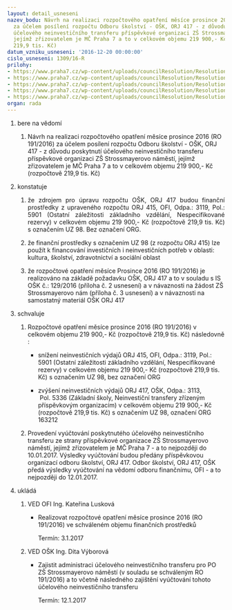 ```yaml
---
layout: detail_usneseni
nazev_bodu: Návrh na realizaci rozpočtového opatření měsíce prosince 2016 (RO 191/2016)
  za účelem posílení rozpočtu Odboru školství - OŠK, ORJ 417 - z důvodu poskytnutí
  účelového neinvestičního transferu příspěvkové organizaci ZŠ Strossmayerovo náměstí,
  jejímž zřizovatelem je MČ Praha 7 a to v celkovém objemu 219 900,- Kč (rozpočtově
  219,9 tis. Kč)
datum_vzniku_usneseni: '2016-12-20 00:00:00'
cislo_usneseni: 1309/16-R
prilohy:
- https://www.praha7.cz/wp-content/uploads/councilResolution/Resolutions/28451/export/Duvodovazprava~149410.docx
- https://www.praha7.cz/wp-content/uploads/councilResolution/Resolutions/28451/export/IS_OSK_Pozadaveknarozpoctoveopatreni_ZS_Stross~149409.docx
- https://www.praha7.cz/wp-content/uploads/councilResolution/Resolutions/28451/export/ZS_Strossmayerovo_nam_zadost~149408.pdf
- https://www.praha7.cz/wp-content/uploads/councilResolution/Resolutions/28451/export/vycislenicenyprovedenychpraci~149407.xlsx
- https://www.praha7.cz/wp-content/uploads/councilResolution/Resolutions/28451/export/export~297031.pdf
organ: rada
---
```

<ol class="urzList_view" id="urzList">
<li class="urzClass1" id=""><span name="1">bere na vědomí</span> 
<ol class="urzOlClass">
<li class="urzClass2" style="TEXT-ALIGN: left" id=""><span><p>Návrh na realizaci rozpočtového opatření měsíce prosince 2016 (RO 191/2016) za účelem posílení rozpočtu Odboru školství - OŠK, ORJ 417 - z důvodu poskytnutí účelového neinvestičního transferu příspěvkové organizaci ZŠ Strossmayerovo náměstí, jejímž zřizovatelem je MČ Praha&nbsp;7 a to v celkovém objemu 219 900,- Kč (rozpočtově 219,9 tis. Kč)</p></span></li></ol></li>
<li class="urzClass1" id=""><span name="6">konstatuje</span> 
<ol class="urzOlClass">
<li class="urzClass2" style="TEXT-ALIGN: justify" id=""><span><p style="TEXT-ALIGN: justify" data-mce-style="text-align: justify;">že zdrojem pro&nbsp;úpravu rozpočtu&nbsp;OŠK, ORJ&nbsp;417&nbsp;budou finanční prostředky z upraveného&nbsp;rozpočtu ORJ 415, OFI, Odpa.:&nbsp;3119, Pol.: 5901 (Ostatní záležitosti základního vzdělání, Nespecifikované rezervy) v celkovém objemu&nbsp;219 900,- Kč (rozpočtově 219,9 tis. Kč) s označením UZ 98. Bez označení ORG.</p></span></li>
<li class="urzClass2" style="TEXT-ALIGN: left" id=""><span><p>že finanční prostředky s označením UZ 98 (z rozpočtu ORJ 415) lze použít k financování investičních i neinvestičních potřeb v oblasti: kultura, školství, zdravotnictví a sociální oblast</p></span></li>
<li class="urzClass2" style="TEXT-ALIGN: left" id=""><span><p>že rozpočtové opatření měsíce&nbsp;Prosince 2016 (RO 191/2016)&nbsp;je realizováno na základě požadavku OŠK, ORJ 417&nbsp;a to v souladu s IS OŠK č.: 129/2016 (příloha č.&nbsp;2 usnesení) a v návaznosti na žádost ZŠ Strossmayerovo nám (příloha č. 3 usnesení) a v návaznosti na samostatný materiál OŠK ORJ 417</p></span></li></ol></li>
<li class="urzClass1" id=""><span name="24">schvaluje</span> 
<ol class="urzOlClass">
<li class="urzClass2" style="TEXT-ALIGN: left" id=""><span><p>Rozpočtové opatření měsíce&nbsp;prosince 2016 (RO 191/2016) v celkovém objemu&nbsp;219 900,- Kč (rozpočtově 219,9 tis. Kč) následovně :</p></span>
<ul class="urzUlClass">
<li class="urzClass3" style="TEXT-ALIGN: left" id=""><span><p>snížení neinvestičních výdajů ORJ 415, OFI, Odpa.: 3119, Pol.: 5901 (Ostatní záležitosti základního vzdělání, Nespecifikované rezervy) v celkovém objemu&nbsp;219 900,- Kč (rozpočtově 219,9 tis. Kč) s označením UZ 98, bez označení ORG</p></span></li>
<li class="urzClass3" style="TEXT-ALIGN: left" id=""><span><p>zvýšení&nbsp;neinvestičních výdajů ORJ 417, OŠK, Odpa.:&nbsp;3113, &nbsp;Pol.&nbsp;5336 (Základní školy,&nbsp;Neinvestiční transfery zřízeným příspěvkovým organizacím) v celkovém objemu&nbsp;219 900,- Kč (rozpočtově 219,9 tis. Kč) s označením UZ 98, označení ORG 163212</p></span></li></ul></li>
<li class="urzClass2" style="TEXT-ALIGN: left" id=""><span><p>Provedení vyúčtování poskytnutého účelového neinvestičního transferu ze strany příspěvkové organizace ZŠ Strossmayerovo náměstí, jejímž zřizovatelem je MČ Praha 7 -&nbsp;a to nejpozději do 10.01.2017. Výsledky vyúčtování budou předány&nbsp;příspěvkovou organizací odboru školství, ORJ 417.&nbsp;Odbor školství, ORJ 417, OŠK předá výsledky vyúčtování na vědomí odboru finančnímu, OFI -&nbsp;a to nejpozději do 12.01.2017.</p></span></li></ol></li><li class="urzClass1" id="urzUkoly"><span name="1">ukládá</span><ol class="urzOlClass"><li class="urzClass2"><span><p>VED OFI Ing. Kateřina Lusková</p></span><ul class="urzUlClass"><li class="urzClass3"><span><p>Realizovat rozpočtové opatření měsíce prosince 2016 (RO 191/2016) ve schváleném objemu finančních prostředků</p></span><span class="urzUkolTermin">  Termín:&nbsp;3.1.2017</span></li></ul></li><li class="urzClass2"><span><p>VED OŠK Ing. Dita Výborová</p></span><ul class="urzUlClass"><li class="urzClass3"><span><p>Zajistit administraci účelového neinvestičního transferu pro PO ZŠ Strossmayerovo náměstí (v souladu se schváleným RO 191/2016) a to včetně následného zajištění vyúčtování tohoto účelového neinvestičního transferu</p></span><span class="urzUkolTermin">  Termín:&nbsp;12.1.2017</span></li></ul></li></ol></li>
</ol>